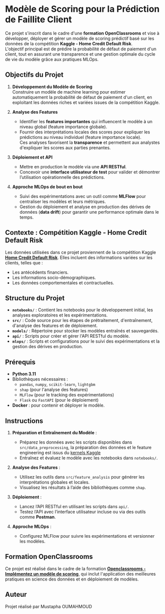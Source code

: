 # Modèle de Scoring pour la Prédiction de Faillite Client

Ce projet s'inscrit dans le cadre d'une **formation OpenClassrooms** et vise à développer, déployer et gérer un modèle de scoring prédictif basé sur les données de la compétition **Kaggle - Home Credit Default Risk**.  
L'objectif principal est de prédire la probabilité de défaut de paiement d'un client, tout en assurant une transparence et une gestion optimale du cycle de vie du modèle grâce aux pratiques MLOps.

## Objectifs du Projet

1. **Développement du Modèle de Scoring**  
   Construire un modèle de machine learning pour estimer automatiquement la probabilité de défaut de paiement d'un client, en exploitant les données riches et variées issues de la compétition Kaggle.

2. **Analyse des Features**  
   - Identifier les **features importantes** qui influencent le modèle à un niveau global (feature importance globale).  
   - Fournir des interprétations locales des scores pour expliquer les prédictions au niveau individuel (feature importance locale).  
   Ces analyses favorisent la **transparence** et permettent aux analystes d'expliquer les scores aux parties prenantes.

3. **Déploiement et API**  
   - Mettre en production le modèle via une **API RESTful**.  
   - Concevoir une **interface utilisateur de test** pour valider et démontrer l’utilisation opérationnelle des prédictions.

4. **Approche MLOps de bout en bout**  
   - Suivi des expérimentations avec un outil comme **MLFlow** pour centraliser les modèles et leurs métriques.  
   - Gestion du déploiement et analyse en production des dérives de données (**data drift**) pour garantir une performance optimale dans le temps.

## Contexte : Compétition Kaggle - Home Credit Default Risk

Les données utilisées dans ce projet proviennent de la compétition Kaggle **[Home Credit Default Risk](https://www.kaggle.com/competitions/home-credit-default-risk)**. Elles incluent des informations variées sur les clients, telles que :  
- Les antécédents financiers.  
- Les informations socio-démographiques.  
- Les données comportementales et contractuelles.

## Structure du Projet

- **`notebooks/`** : Contient les notebooks pour le développement initial, les analyses exploratoires et les expérimentations.  
- **`src/`** : Code source pour les étapes de prétraitement, d'entraînement, d'analyse des features et de déploiement.  
- **`models/`** : Répertoire pour stocker les modèles entraînés et sauvegardés.  
- **`api/`** : Scripts pour créer et gérer l'API RESTful du modèle.  
- **`mlops/`** : Scripts et configurations pour le suivi des expérimentations et la gestion des dérives en production.  

## Prérequis

- **Python 3.11**  
- Bibliothèques nécessaires :  
  - `pandas`, `numpy`, `scikit-learn`, `lightgbm`  
  - `shap` (pour l'analyse des features)  
  - `MLFlow` (pour le tracking des expérimentations)  
  - `Flask` ou `FastAPI` (pour le déploiement)  
- **Docker** : pour contenir et déployer le modèle.  

## Instructions

1. **Préparation et Entraînement du Modèle** :  
   - Préparez les données avec les scripts disponibles dans `src/data_preprocessing`, la préparation des données et le feature engineering est issus du [kernels Kaggle](https://www.kaggle.com/c/home-credit-default-risk/data)
   - Entraînez et évaluez le modèle avec les notebooks dans `notebooks/`.

2. **Analyse des Features** :  
   - Utilisez les outils dans `src/feature_analysis` pour générer les interprétations globales et locales.  
   - Visualisez les résultats à l’aide des bibliothèques comme `shap`.

3. **Déploiement** :  
   - Lancez l’API RESTful en utilisant les scripts dans `api/`.  
   - Testez l’API avec l’interface utilisateur incluse ou via des outils comme **Postman**.

4. **Approche MLOps** :  
   - Configurez MLFlow pour suivre les expérimentations et versionner les modèles.

## Formation OpenClassrooms

Ce projet est réalisé dans le cadre de la formation **[Openclassrooms - Implémentez un modèle de scoring](https://openclassrooms.com/fr/paths/164-data-scientist)**, qui inclut l'application des meilleures pratiques en science des données et en déploiement de modèles.

## Auteur

Projet réalisé par Mustapha OUMAHMOUD
